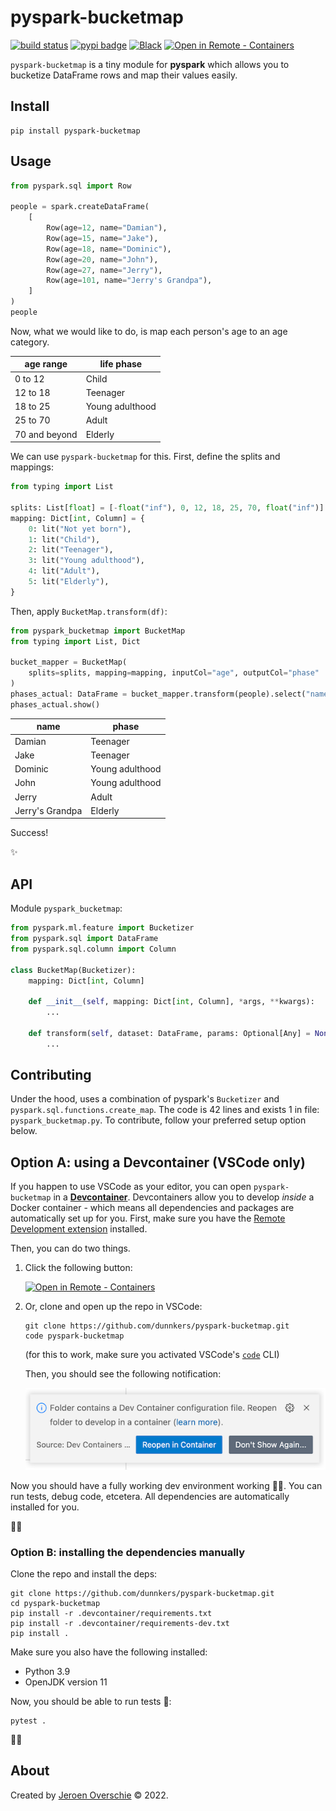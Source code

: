 # pyspark-bucketmap
[![build status](https://github.com/dunnkers/pyspark-bucketmap/actions/workflows/python-app.yml/badge.svg)](https://github.com/dunnkers/pyspark-bucketmap/actions/workflows/python-app.yml) [![pypi badge](https://img.shields.io/pypi/v/pyspark-bucketmap.svg?maxAge=3600)](https://pypi.org/project/pyspark-bucketmap/) [![Black](https://img.shields.io/badge/code%20style-black-000000.svg)](https://github.com/psf/black) [![Open in Remote - Containers](https://img.shields.io/static/v1?label=Remote%20-%20Containers&message=Open&color=blue&logo=visualstudiocode)](https://vscode.dev/redirect?url=vscode://ms-vscode-remote.remote-containers/cloneInVolume?url=https://github.com/dunnkers/pyspark-bucketmap)

`pyspark-bucketmap` is a tiny module for **pyspark** which allows you to bucketize DataFrame rows and map their values easily.

## Install

```shell
pip install pyspark-bucketmap
```

## Usage

```python
from pyspark.sql import Row

people = spark.createDataFrame(
    [
        Row(age=12, name="Damian"),
        Row(age=15, name="Jake"),
        Row(age=18, name="Dominic"),
        Row(age=20, name="John"),
        Row(age=27, name="Jerry"),
        Row(age=101, name="Jerry's Grandpa"),
    ]
)
people
```

Now, what we would like to do, is map each person's age to an age category.

|age range|life phase|
|-|-|
|0 to 12|Child|
|12 to 18|Teenager|
|18 to 25|Young adulthood|
|25 to 70|Adult|
|70 and beyond|Elderly|

We can use `pyspark-bucketmap` for this. First, define the splits and mappings:

```python
from typing import List

splits: List[float] = [-float("inf"), 0, 12, 18, 25, 70, float("inf")]
mapping: Dict[int, Column] = {
    0: lit("Not yet born"),
    1: lit("Child"),
    2: lit("Teenager"),
    3: lit("Young adulthood"),
    4: lit("Adult"),
    5: lit("Elderly"),
}
```

Then, apply `BucketMap.transform(df)`:

```python
from pyspark_bucketmap import BucketMap
from typing import List, Dict

bucket_mapper = BucketMap(
    splits=splits, mapping=mapping, inputCol="age", outputCol="phase"
)
phases_actual: DataFrame = bucket_mapper.transform(people).select("name", "phase")
phases_actual.show()
```

|           name|          phase|
|-|-|
|         Damian|       Teenager|
|           Jake|       Teenager|
|        Dominic|Young adulthood|
|           John|Young adulthood|
|          Jerry|          Adult|
|Jerry's Grandpa|        Elderly|

Success!

✨

## API

Module `pyspark_bucketmap`:

```python
from pyspark.ml.feature import Bucketizer
from pyspark.sql import DataFrame
from pyspark.sql.column import Column

class BucketMap(Bucketizer):
    mapping: Dict[int, Column]

    def __init__(self, mapping: Dict[int, Column], *args, **kwargs):
        ...

    def transform(self, dataset: DataFrame, params: Optional[Any] = None) -> DataFrame:
        ...
```

## Contributing
Under the hood, uses a combination of pyspark's `Bucketizer` and `pyspark.sql.functions.create_map`. The code is 42 lines and exists 1 in file: `pyspark_bucketmap.py`. To contribute, follow your preferred setup option below.

## Option A: using a Devcontainer (VSCode only)
If you happen to use VSCode as your editor, you can open `pyspark-bucketmap` in a [**Devcontainer**](https://code.visualstudio.com/docs/remote/containers). Devcontainers allow you to develop _inside_ a Docker container - which means all dependencies and packages are automatically set up for you. First, make sure you have the [Remote Development extension](https://marketplace.visualstudio.com/items?itemName=ms-vscode-remote.vscode-remote-extensionpack) installed.


Then, you can do two things.

1. Click the following button:

    [![Open in Remote - Containers](https://img.shields.io/static/v1?label=Remote%20-%20Containers&message=Open&color=blue&logo=visualstudiocode)](https://vscode.dev/redirect?url=vscode://ms-vscode-remote.remote-containers/cloneInVolume?url=https://github.com/dunnkers/pyspark-bucketmap)

1. Or, clone and open up the repo in VSCode:

    ```shell
    git clone https://github.com/dunnkers/pyspark-bucketmap.git
    code pyspark-bucketmap
    ```

    (for this to work, make sure you activated VSCode's [`code`](https://code.visualstudio.com/docs/editor/command-line) CLI)

    Then, you should see the following notification:

    ![reopen in devcontainer](https://github.com/dunnkers/fseval/blob/master/website/static/img/contributing/reopen-in-devcontainer.png?raw=true)

Now you should have a fully working dev environment working 🙌🏻. You can run tests, debug code, etcetera. All dependencies are automatically installed for you.

🙌🏻

### Option B: installing the dependencies manually
Clone the repo and install the deps:

```shell
git clone https://github.com/dunnkers/pyspark-bucketmap.git
cd pyspark-bucketmap
pip install -r .devcontainer/requirements.txt
pip install -r .devcontainer/requirements-dev.txt
pip install .
```

Make sure you also have the following installed:
- Python 3.9
- OpenJDK version 11

Now, you should be able to run tests 🧪:

```shell
pytest .
```

🙌🏻

## About
Created by [Jeroen Overschie](https://jeroenoverschie.nl/) © 2022.
